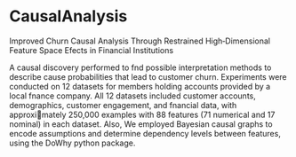 # CausalAnalysis
Improved Churn Causal Analysis Through Restrained  High‑Dimensional Feature Space Efects in Financial Institutions

A causal discovery performed to fnd possible interpretation methods to describe cause probabilities that lead to customer churn.
Experiments were conducted on 12 datasets for members holding accounts provided by a local fnance company. All 12 datasets included customer accounts, demographics, customer engagement, and fnancial data, with approximately 250,000 examples with 88 features (71 numerical and 17 nominal) in each dataset. Also, We employed Bayesian causal graphs to encode assumptions and determine dependency levels between features, using the DoWhy python package. 


